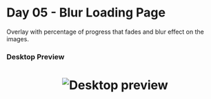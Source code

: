 # Day 05 - Blur Loading Page

Overlay with percentage of progress that fades and blur effect on the images.

### Desktop Preview

<h1 align="center">
  <img alt="Desktop preview" src="imgs/preview-imgs/desktop.gif" />
</h1>
